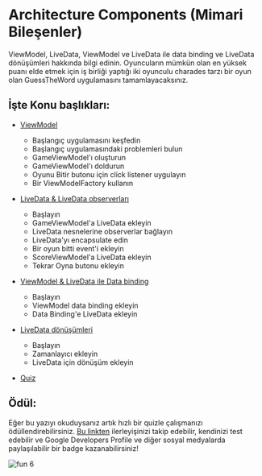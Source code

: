 # Architecture Components (Mimari Bileşenler)

ViewModel, LiveData, ViewModel ve LiveData ile data binding ve LiveData dönüşümleri hakkında bilgi edinin. Oyuncuların mümkün olan en yüksek puanı elde etmek için iş birliği yaptığı iki oyunculu charades tarzı bir oyun olan GuessTheWord uygulamasını tamamlayacaksınız.

## İşte Konu başlıkları:

- [ViewModel](https://github.com/serkanalc/Android-Kotlin-Fundamentals/tree/main/Part%2006%20-%20Architecture%20Components/Dok%C3%BCman%201%20-%20ViewModel)
  - Başlangıç uygulamasını keşfedin
  - Başlangıç uygulamasındaki problemleri bulun
  - GameViewModel'ı oluşturun
  - GameViewModel'ı doldurun
  - Oyunu Bitir butonu için click listener uygulayın
  - Bir ViewModelFactory kullanın


- [LiveData & LiveData observerları](https://github.com/serkanalc/Android-Kotlin-Fundamentals/tree/main/Part%2006%20-%20Architecture%20Components/Dok%C3%BCman%202%20-%20LiveData%20%26%20LiveData%20observerlar%C4%B1)
  - Başlayın
  - GameViewModel'a LiveData ekleyin
  - LiveData nesnelerine observerlar bağlayın
  - LiveData'yı encapsulate edin
  - Bir oyun bitti event'i ekleyin
  - ScoreViewModel'a LiveData ekleyin
  - Tekrar Oyna butonu ekleyin


- [ViewModel & LiveData ile Data binding](https://github.com/serkanalc/Android-Kotlin-Fundamentals/tree/main/Part%2006%20-%20Architecture%20Components/Dok%C3%BCman%203%20-%20ViewModel%20%26%20LiveData%20ile%20Data%20binding)
  - Başlayın
  - ViewModel data binding ekleyin
  - Data Binding'e LiveData ekleyin


- [LiveData dönüşümleri](https://github.com/serkanalc/Android-Kotlin-Fundamentals/tree/main/Part%2006%20-%20Architecture%20Components/Dok%C3%BCman%204%20-%20LiveData%20d%C3%B6n%C3%BC%C5%9F%C3%BCmleri)
  - Başlayın
  - Zamanlayıcı ekleyin
  - LiveData için dönüşüm ekleyin


- [Quiz](https://github.com/serkanalc/Android-Kotlin-Fundamentals/tree/main/Part%2006%20-%20Architecture%20components/Quiz)

## Ödül:

Eğer bu yazıyı okuduysanız artık hızlı bir quizle çalışmanızı ödüllendirebilirsiniz. [Bu linkten](https://developer.android.com/courses/quizzes/kotlin-fundamentals-six/kotlin-fundamentals-six?continue=https%3A%2F%2Fdeveloper.android.com%2Fcourses%2Fpathways%2Fkotlin-fundamentals-six%23quiz-%2Fcourses%2Fquizzes%2Fkotlin-fundamentals-six%2Fkotlin-fundamentals-six) 
ilerleyişinizi takip edebilir, kendinizi test edebilir ve Google Developers Profile ve diğer sosyal medyalarda paylaşılabilir
bir badge kazanabilirsiniz!

![fun 6](https://user-images.githubusercontent.com/46448616/149555788-1dc5e0f0-edbb-410d-9de7-d52696b78766.png)
